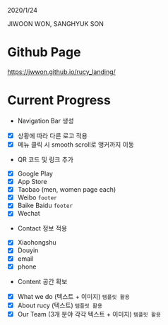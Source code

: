 2020/1/24 

JIWOON WON, SANGHYUK SON

# Github Page
 
https://jwwon.github.io/rucy_landing/

# Current Progress

* Navigation Bar 생성
 * [x] 상황에 따라 다른 로고 적용
 * [x] 메뉴 클릭 시 smooth scroll로 앵커까지 이동
* QR 코드 및 링크 추가
 * [x] Google Play
 * [x] App Store
 * [x] Taobao (men, women page each)
 * [x] Weibo `footer`
 * [x] Baike Baidu `footer`
 * [x] Wechat
* Contact 정보 적용
 * [x] Xiaohongshu
 * [x] Douyin
 * [x] email
 * [x] phone
* Content 공간 확보
 * [x] What we do (텍스트 + 이미지) `템플릿 활용`
 * [x] About rucy (텍스트) `템플릿 활용`
 * [x] Our Team (3개 분야 각각 텍스트 + 이미지) `템플릿 활용`